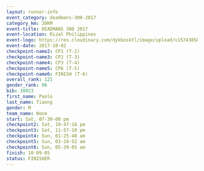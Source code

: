 ```yaml
---
layout: runner-info 
event_category: deadmans-300-2017 
category_km: 30KM 
event-title: DEADMANS 300 2017 
event-location: Rizal Philippines 
event-logo: https://res.cloudinary.com/dykbosktl/image/upload/v1574385898/Logo/2017-DM300-Logo_ljecaw.jpg 
event-date: 2017-10-02 
checkpoint-name2: CP1 (T-2) 
checkpoint-name3: CP2 (T-3) 
checkpoint-name4: CP3 (T-4) 
checkpoint-name5: CP6 (T-5) 
checkpoint-name6: FINISH (T-6) 
overall_rank: 121
gender_rank: 96
bib: 30023
first_name: Paolo
last_name: Tiaong
gender: M
team_name: None
start: Sat, 07-30-00 pm
checkpoint2: Sat, 10-47-18 pm
checkpoint3: Sat, 11-57-10 pm
checkpoint4: Sun, 01-25-48 am
checkpoint5: Sun, 03-34-52 am
checkpoint6: Sun, 05-39-05 am
finish: 10-09-05
status: FINISHER
---
```

